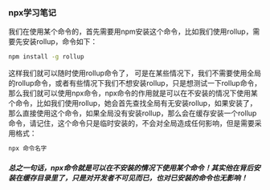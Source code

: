 ### npx学习笔记
我们在使用某个命令的，首先需要用npm安装这个命令，比如我们使用rollup，需要先安装rollup，命令如下：
``` bash
npm install -g rollup
``` 
这样我们就可以随时使用rollup命令了，
可是在某些情况下，我们不需要使用全局的rollup命令，或者有些情况下我们不想安装rollup，只是想测试一下rollup命令，那么我们就可以使用npx命令，npx命令的作用就是可以在不安装的情况下使用某个命令，比如我们使用rollup，她会首先查找全局有无安装rollup，如果安装了，那么直接使用这个命令，如果全局没有安装rollup，那么会在缓存安装一个rollup命令，请记住，这个命令只是临时安装的，不会对全局造成任何影响，但是需要采用格式：
``` bash
npx 命令名字
```
##### 总之一句话，npx命令就是可以在不安装的情况下使用某个命令！其实他在背后安装在缓存目录里了，只是对开发者不可见而已，也对已安装的命令也无影响！